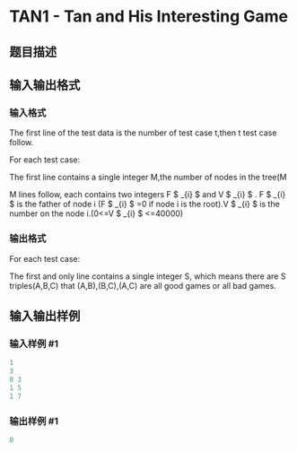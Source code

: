 # TAN1 - Tan and His Interesting Game

## 题目描述

## 输入输出格式

### 输入格式

The first line of the test data is the number of test case t,then t test case follow.

For each test case:

The first line contains a single integer M,the number of nodes in the tree(M

M lines follow, each contains two integers F $ _{i} $ and V $ _{i} $ . F $ _{i} $ is the father of node i (F $ _{i} $ =0 if node i is the root).V $ _{i} $ is the number on the node i.(0<=V $ _{i} $ <=40000)

### 输出格式

For each test case:

The first and only line contains a single integer S, which means there are S triples(A,B,C) that (A,B),(B,C),(A,C) are all good games or all bad games.

## 输入输出样例

### 输入样例 #1

```cpp
1
3
0 3
1 5
1 7
```


### 输出样例 #1

```cpp
0
```


